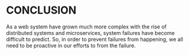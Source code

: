 # CONCLUSION

As a web system have grown much more complex with the rise of distributed systems and microservices, system failures have become difficult to predict. So, in order to prevent failures from happening, we all need to be proactive in our efforts to from the failure.